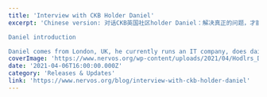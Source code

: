 ```yaml
---
title: 'Interview with CKB Holder Daniel'
excerpt: 'Chinese version: 对话CKB英国社区holder Daniel：解决真正的问题，才能产生长期价值

Daniel introduction

Daniel comes from London, UK, he currently runs an IT company, does daily one-on-one emotional coaching and meditation cl'
coverImage: 'https://www.nervos.org/wp-content/uploads/2021/04/Hodlrs_Digest_-_The_Philosophers_approach-01-1-810x456.png'
date: '2021-04-06T16:00:00.000Z'
category: 'Releases & Updates'
link: 'https://www.nervos.org/blog/interview-with-ckb-holder-daniel'
---
```


